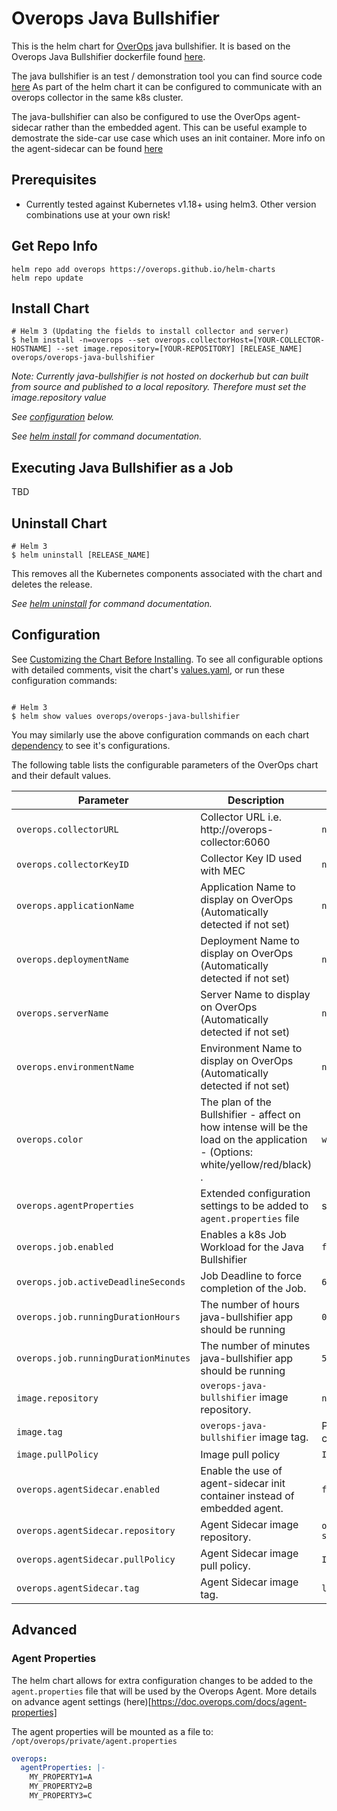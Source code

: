 # Overops Java Bullshifier
This is the helm chart for [OverOps](https://www.overops.com/) java bullshifier. It is based on the Overops Java Bullshifier dockerfile found [here](https://github.com/takipi/java-bullshifier/blob/master/Dockerfile).

The java bullshifier is an test / demonstration tool you can find source code [here](https://github.com/takipi/java-bullshifier) As part of the helm chart it can be configured to
communicate with an overops collector in the same k8s cluster.

The java-bullshifier can also be configured to use the OverOps agent-sidecar rather than the embedded agent. This can be useful example to demostrate the side-car use case which uses an init container. More info on the agent-sidecar can be found [here](https://hub.docker.com/r/overops/agent-sidecar)

## Prerequisites

* Currently tested against Kubernetes v1.18+ using helm3. Other version combinations use at your own risk!

## Get Repo Info
```
helm repo add overops https://overops.github.io/helm-charts
helm repo update
```

## Install Chart
```console
# Helm 3 (Updating the fields to install collector and server)
$ helm install -n=overops --set overops.collectorHost=[YOUR-COLLECTOR-HOSTNAME] --set image.repository=[YOUR-REPOSITORY] [RELEASE_NAME] overops/overops-java-bullshifier
```

_Note: Currently java-bullshifier is not hosted on dockerhub but can built from source and published to a local repository. Therefore must set the image.repository value_

_See [configuration](#configuration) below._

_See [helm install](https://helm.sh/docs/helm/helm_install/) for command documentation._

## Executing Java Bullshifier as a Job
TBD

## Uninstall Chart

```console
# Helm 3
$ helm uninstall [RELEASE_NAME]
```

This removes all the Kubernetes components associated with the chart and deletes the release.

_See [helm uninstall](https://helm.sh/docs/helm/helm_uninstall/) for command documentation._

## Configuration

See [Customizing the Chart Before Installing](https://helm.sh/docs/intro/using_helm/#customizing-the-chart-before-installing). To see all configurable options with detailed comments, visit the chart's [values.yaml](./values.yaml), or run these configuration commands:

```console

# Helm 3
$ helm show values overops/overops-java-bullshifier
```

You may similarly use the above configuration commands on each chart [dependency](#dependencies) to see it's configurations.

The following table lists the configurable parameters of the OverOps chart and their default values.

| Parameter                                    | Description                                                                                  | Default                           |
| -------------------------------------------- | -------------------------------------------------------------------------------------------- | ----------------------------------|
| `overops.collectorURL`                       | Collector URL i.e. http://overops-collector:6060                                             | `nil`                             |
| `overops.collectorKeyID`                     | Collector Key ID used with MEC                                                               | `nil`                             |
| `overops.applicationName`                    | Application Name to display on OverOps (Automatically detected if not set)                   | `nil`                             |
| `overops.deploymentName`                     | Deployment Name to display on OverOps (Automatically detected if not set)                    | `nil`                             |
| `overops.serverName`                         | Server Name to display on OverOps (Automatically detected if not set)                        | `nil`                             |
| `overops.environmentName`                    | Environment Name to display on OverOps (Automatically detected if not set)                   | `nil`                             |
| `overops.color`                              | The plan of the Bullshifier - affect on how intense will be the load on the application - (Options: white/yellow/red/black) .    | `white`                              |
| `overops.agentProperties`                    | Extended configuration settings to be added to `agent.properties` file                       | see [values](values.yaml)         |
| `overops.job.enabled`                        | Enables a k8s Job Workload for the Java Bullshifier                                          | `false`                           |
| `overops.job.activeDeadlineSeconds`          | Job Deadline to force completion of the Job.                                                 | `600`                             |
| `overops.job.runningDurationHours`           | The number of hours java-bullshifier app should be running                                   | `0`                               |
| `overops.job.runningDurationMinutes`         | The number of minutes java-bullshifier app should be running                                 | `5`                               |
| `image.repository`                           | `overops-java-bullshifier` image repository.                                                 | `nil`                             |
| `image.tag`                                  | `overops-java-bullshifier` image tag.                                                        |  Pulled from chart.yaml           |
| `image.pullPolicy`                           | Image pull policy                                                                            | `IfNotPresent`                    |
| `overops.agentSidecar.enabled`               | Enable the use of agent-sidecar init container instead of embedded agent.                    | `false`                           |
| `overops.agentSidecar.repository`            | Agent Sidecar image repository.                                                              | `overops/agent-sidecar`           |
| `overops.agentSidecar.pullPolicy`            | Agent Sidecar image pull policy.                                                             | `IfNotPresent`                    |
| `overops.agentSidecar.tag`                   | Agent Sidecar image tag.                                                                     | `latest`                          |

## Advanced

### Agent Properties
The helm chart allows for extra configuration changes to be added to the `agent.properties` file that will be used by the Overops Agent. More details
on advance agent settings (here)[https://doc.overops.com/docs/agent-properties]

The agent properties will be mounted as a file to: `/opt/overops/private/agent.properties`

```yaml
overops:
  agentProperties: |-
    MY_PROPERTY1=A
    MY_PROPERTY2=B
    MY_PROPERTY3=C
```